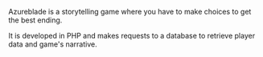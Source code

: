 Azureblade is a storytelling game where you have to make choices to get the best ending. 

It is developed in PHP and makes requests to a database to retrieve player data and game's narrative.
